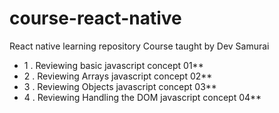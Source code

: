 # course-react-native
React native learning repository Course taught by Dev Samurai

* 1 . Reviewing basic javascript concept 01**
* 2 . Reviewing Arrays javascript concept 02**
* 3 . Reviewing Objects javascript concept 03**
* 4 . Reviewing Handling the DOM javascript concept 04**